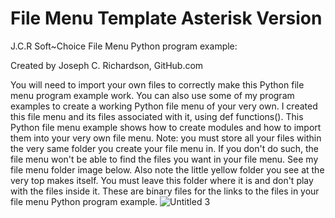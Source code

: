 # File Menu Template Asterisk Version

J.C.R Soft~Choice File Menu Python program example:

Created by Joseph C. Richardson, GitHub.com

You will need to import your own files to correctly make this Python
file menu program example work. You can also use some of my program
examples to create a working Python file menu of your very own.
I created this file menu and its files associated with it, using def
functions(). This Python file menu example shows how to create modules and
how to import them into your very own file menu. Note: you must store
all your files within the very same folder you create your file menu in.
If you don't do such, the file menu won't be able to find the files you
want in your file menu. See my file menu folder image below. Also note
the little yellow folder you see at the very top makes itself. You must
leave this folder where it is and don't play with the files inside it. These
are binary files for the links to the files in your file menu Python program
example.
![Untitled 3](https://github.com/ROBOMASTER-S1/File-Menu-Template/assets/34896540/153d9400-453c-46a9-ab7b-a4878acf0bf2)
